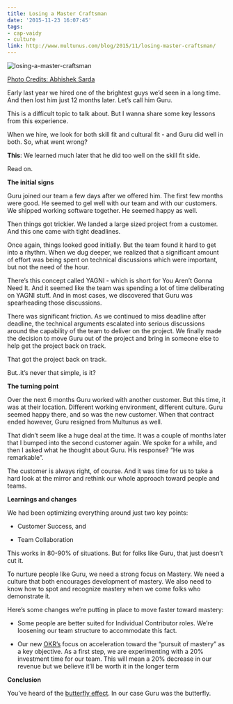 ```yaml
---
title: Losing a Master Craftsman
date: '2015-11-23 16:07:45'
tags:
- cap-vaidy
- culture
link: http://www.multunus.com/blog/2015/11/losing-master-craftsman/
---
```


![losing-a-master-craftsman](https://s3.amazonaws.com/multunus-website/uploads/2015/11/4385681932_5c5c9a578b_o.jpg)

[Photo Credits: Abhishek Sarda](https://www.flickr.com/photos/reallynuts/)

Early last year we hired one of the brightest guys we’d seen in a long time. And then lost him just 12 months later. Let’s call him Guru.

This is a difficult topic to talk about. But I wanna share some key lessons from this experience.

When we hire, we look for both skill fit and cultural fit - and Guru did well in both. So, what went wrong?


**This**: We learned much later that he did too well on the skill fit side.

Read on.


**The initial signs**


Guru joined our team a few days after we offered him. The first few months were good. He seemed to gel well with our team and with our customers. We shipped working software together. He seemed happy as well.

Then things got trickier. We landed a large sized project from a customer. And this one came with tight deadlines.

Once again, things looked good initially. But the team found it hard to get into a rhythm. When we dug deeper, we realized that a significant amount of effort was being spent on technical discussions which were important, but not the need of the hour.

There’s this concept called YAGNI - which is short for You Aren’t Gonna Need It. And it seemed like the team was spending a lot of time deliberating on YAGNI stuff. And in most cases, we discovered that Guru was spearheading those discussions.

There was significant friction. As we continued to miss deadline after deadline, the technical arguments escalated into serious discussions around the capability of the team to deliver on the project. We finally made the decision to move Guru out of the project and bring in someone else to help get the project back on track.

That got the project back on track.

But..it’s never that simple, is it?


**The turning point**


Over the next 6 months Guru worked with another customer. But this time, it was at their location. Different working environment, different culture. Guru seemed happy there, and so was the new customer. When that contract ended however, Guru resigned from Multunus as well.

That didn’t seem like a huge deal at the time. It was a couple of months later that I bumped into the second customer again. We spoke for a while, and then I asked what he thought about Guru. His response? “He was remarkable”.

The customer is always right, of course. And it was time for us to take a hard look at the mirror and rethink our whole approach toward people and teams.


**Learnings and changes**


We had been optimizing everything around just two key points:


*  Customer Success, and

    
*  Team Collaboration

This works in 80-90% of situations. But for folks like Guru, that just doesn’t cut it.

To nurture people like Guru, we need a strong focus on Mastery. We need a culture that both encourages development of mastery. 
We also need to know how to spot and recognize mastery when we come folks who demonstrate it.

Here’s some changes we’re putting in place to move faster toward mastery:


*  Some people are better suited for Individual Contributor roles. We’re loosening our team structure to accommodate this fact.

    
*  Our new [OKR’s](https://weekdone.com/resources/objectives-key-results) focus on acceleration toward the “pursuit of mastery” as a key objective. As a first step, we are experimenting with a 20% investment time for our team. This will mean a 20% decrease in our revenue but we believe it’ll be worth it in the longer term


**Conclusion**


You’ve heard of the 
[butterfly effect](https://en.wikipedia.org/wiki/Butterfly_effect). In our case Guru was the butterfly.
